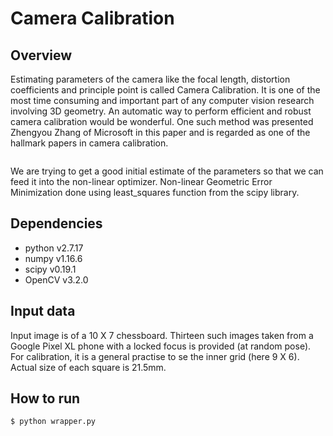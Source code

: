 # Camera Calibration

## Overview
Estimating parameters of the camera like the focal length, distortion coefficients and principle point is called Camera Calibration. It is one of the most time consuming and important part of any computer vision research involving 3D geometry. An automatic way to perform efficient and robust camera calibration would be wonderful. One such method was presented Zhengyou Zhang of Microsoft in this paper and is regarded as one of the hallmark papers in camera calibration.<br>

<p align="center">
	<img src="">
</p>

We are trying to get a good initial estimate of the parameters so that we can feed it into the non-linear optimizer. Non-linear Geometric Error Minimization done using least_squares function from the scipy library.

## Dependencies
* python v2.7.17
* numpy v1.16.6 
* scipy v0.19.1
* OpenCV v3.2.0

## Input data
Input image is of a 10 X 7 chessboard. Thirteen such images taken from a Google Pixel XL phone with a locked focus is provided (at random pose). For calibration, it is a general practise to se the inner grid (here 9 X 6).<br>
Actual size of each square is 21.5mm.

## How to run
```
$ python wrapper.py
```